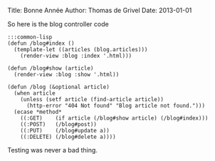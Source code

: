 Title: Bonne Année
Author: Thomas de Grivel
Date: 2013-01-01

So here is the blog controller code

    :::common-lisp
    (defun /blog#index ()
      (template-let ((articles (blog.articles)))
        (render-view :blog :index '.html)))
    
    (defun /blog#show (article)
      (render-view :blog :show '.html))
    
    (defun /blog (&optional article)
      (when article
        (unless (setf article (find-article article))
          (http-error "404 Not found" "Blog article not found.")))
      (ecase *method*
        ((:GET)    (if article (/blog#show article) (/blog#index)))
        ((:POST)   (/blog#post))
        ((:PUT)    (/blog#update a))
        ((:DELETE) (/blog#delete a))))

Testing was never a bad thing.
